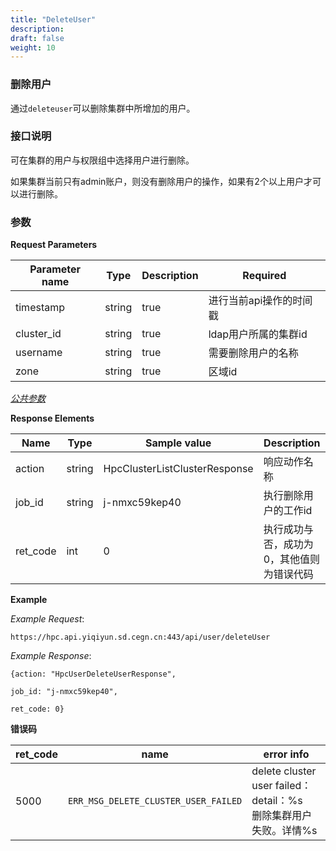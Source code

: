 ```yaml
---
title: "DeleteUser"
description: 
draft: false
weight: 10
---
```


### 删除用户

通过`deleteuser`可以删除集群中所增加的用户。

### **接口说明**

可在集群的用户与权限组中选择用户进行删除。

如果集群当前只有admin账户，则没有删除用户的操作，如果有2个以上用户才可以进行删除。

### 参数

**Request Parameters**

| Parameter name | Type | Description | Required |
| --- | --- | --- | --- |
| timestamp      | string | true        | 进行当前api操作的时间戳 |
| cluster_id     | string | true        | ldap用户所属的集群id    |
| username       | string | true        | 需要删除用户的名称      |
| zone           | string | true        | 区域id                  |

[_公共参数_](../../../parameters/)

**Response Elements**

| Name | Type | Sample value | Description |
| --- | --- | --- | --- |
| action | string | HpcClusterListClusterResponse | 响应动作名称 |
| job_id   | string | j-nmxc59kep40                 | 执行删除用户的工作id                      |
| ret_code | int | 0 | 执行成功与否，成功为0，其他值则为错误代码 |

**Example**

_Example Request_:

```
https://hpc.api.yiqiyun.sd.cegn.cn:443/api/user/deleteUser
```

_Example Response_:

```
{action: "HpcUserDeleteUserResponse",

job_id: "j-nmxc59kep40",

ret_code: 0}
```

**错误码**

| ret_code | name                                 | error info                                                   |
| -------- | ------------------------------------ | ------------------------------------------------------------ |
| 5000     | `ERR_MSG_DELETE_CLUSTER_USER_FAILED` | delete cluster user failed：detail：%s<br>删除集群用户失败。详情%s</br> |

